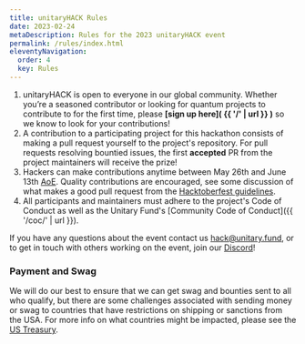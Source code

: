 ```yaml
---
title: unitaryHACK Rules
date: 2023-02-24
metaDescription: Rules for the 2023 unitaryHACK event
permalink: /rules/index.html
eleventyNavigation:
  order: 4
  key: Rules
---
```


1. unitaryHACK is open to everyone in our global community. Whether you’re a seasoned contributor or looking for quantum projects to contribute to for the first time, please **[sign up here]( {{ '/' | url }} )** so we know to look for your contributions!
2. A contribution to a participating project for this hackathon consists of making a pull request yourself to the project's repository. For pull requests resolving bountied issues, the first **accepted** PR from the project maintainers will receive the prize!
3. Hackers can make contributions anytime between May 26th and June 13th [AoE](https://time.is/Anywhere_on_Earth). Quality contributions are encouraged, see some discussion of what makes a good pull request from the [Hacktoberfest guidelines](https://hacktoberfest.digitalocean.com/resources/qualitystandards).
4. All participants and maintainers must adhere to the project's Code of Conduct as well as the Unitary Fund's [Community Code of Conduct]({{ '/coc/' | url }}).

If you have any questions about the event contact us [hack@unitary.fund](mailto:hack@unitary.fund), or to get in touch with others working on the event, join our [Discord](http://discord.unitary.fund)!

### Payment and Swag

We will do our best to ensure that we can get swag and bounties sent to all who qualify, but there are some challenges associated with sending money or swag to countries that have restrictions on shipping or sanctions from the USA. For more info on what countries might be impacted, please see the [US Treasury](https://home.treasury.gov/policy-issues/financial-sanctions/sanctions-programs-and-country-information).
